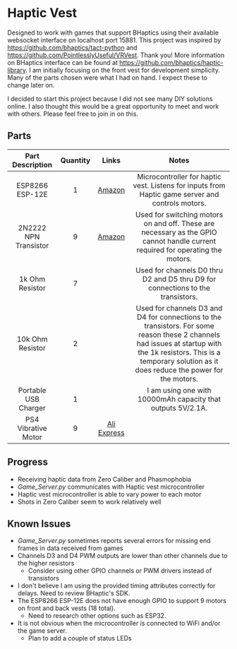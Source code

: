 # Haptic Vest
Designed to work with games that support BHaptics using their available websocket interface on localhost port 15881. 
This project was inspired by https://github.com/bhaptics/tact-python and https://github.com/PointlesslyUseful/VRVest. Thank you! More information on BHaptics interface can be 
found at https://github.com/bhaptics/haptic-library. I am initially focusing on the front vest for 
development simplicity. Many of the parts chosen were what I had on hand. I expect these to change later on.

I decided to start this project because I did not see many DIY solutions online. I also thought this would be a great 
opportunity to meet and work with others. Please feel free to join in on this. 

## Parts
|    Part Description   | Quantity |                                                                                                                                                                                                                                                             Links                                                                                                                                                                                                                                                            |                                                                                                          Notes                                                                                                         |
|:---------------------:|:--------:|:----------------------------------------------------------------------------------------------------------------------------------------------------------------------------------------------------------------------------------------------------------------------------------------------------------------------------------------------------------------------------------------------------------------------------------------------------------------------------------------------------------------------------:|:----------------------------------------------------------------------------------------------------------------------------------------------------------------------------------------------------------------------:|
|    ESP8266 ESP-12E    |     1    | <a href="https://www.amazon.com/KeeYees-Internet-Development-Wireless-Compatible/dp/B07HF44GBT/ref=asc_df_B07HF44GBT/?tag=hyprod-20&linkCode=df0&hvadid=344022943810&hvpos=&hvnetw=g&hvrand=12981731925041252714&hvpone=&hvptwo=&hvqmt=&hvdev=c&hvdvcmdl=&hvlocint=&hvlocphy=9032964&hvtargid=pla-742844552307&psc=1&tag=&ref=&adgrpid=69534739336&hvpone=&hvptwo=&hvadid=344022943810&hvpos=&hvnetw=g&hvrand=12981731925041252714&hvqmt=&hvdev=c&hvdvcmdl=&hvlocint=&hvlocphy=9032964&hvtargid=pla-742844552307">Amazon</a> | Microcontroller for haptic vest. Listens for inputs from Haptic game server and controls motors.                                                                                                                       |
| 2N2222 NPN Transistor |     9    |                                                                                                                                                                                                      <a href="https://www.amazon.com/gp/product/B07QSJND47/ref=ppx_yo_dt_b_asin_title_o02_s00?ie=UTF8&psc=1">Amazon</a>                                                                                                                                                                                                      | Used for switching motors on and off. These are necessary as the GPIO cannot handle current required for operating the motors.                                                                                         |
|    1k Ohm Resistor    |     7    |                                                                                                                                                                                                                                                                                                                                                                                                                                                                                                                              | Used for channels D0 thru D2 and D5 thru D9 for connections to the transistors.                                                                                                                                        |
|    10k Ohm Resistor   |     2    |                                                                                                                                                                                                                                                                                                                                                                                                                                                                                                                              | Used for channels D3 and D4 for connections to the transistors. For some reason these 2 channels had issues at startup with the 1k resistors. This is a temporary solution as it does reduce the power for the motors. |
| Portable USB Charger  |     1    |                                                                                                                                                                                                                                                                                                                                                                                                                                                                                                                              | I am using one with 10000mAh capacity that outputs 5V/2.1A.                                                                                                                                                            |
| PS4 Vibrative Motor   | 9        | <a href="https://a.aliexpress.com/_mPyqX6s">Ali Express</a>                                                                                                                                                                                                                                                                                                                                                                                                                                                                  |                                                                                                                                                                                                                        |

## Progress
* Receiving haptic data from Zero Caliber and Phasmophobia
* *Game_Server.py* communicates with Haptic vest microcontroller
* Haptic vest microcontroller is able to vary power to each motor
* Shots in Zero Caliber seem to work relatively well

## Known Issues
* *Game_Server.py* sometimes reports several errors for missing end frames in data received from games
* Channels D3 and D4 PWM outputs are lower than other channels due to the higher resistors 
    * Consider using other GPIO channels or PWM drivers instead of transistors
* I don't believe I am using the provided timing attributes correctly for delays. Need to review BHaptic's SDK.
* The ESP8266 ESP-12E does not have enough GPIO to support 9 motors on front and back vests (18 total). 
    * Need to research other options such as ESP32.
* It is not obvious when the microcontroller is connected to WiFi and/or the game server. 
    * Plan to add a couple of status LEDs
